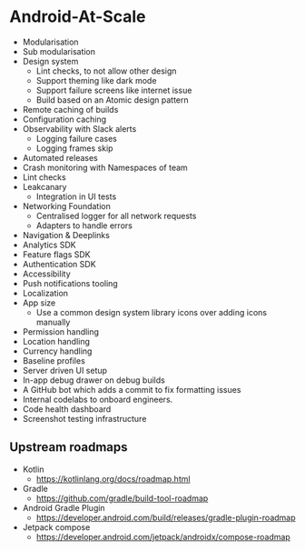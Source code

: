 # Android-At-Scale

- Modularisation
- Sub modularisation
- Design system
  - Lint checks, to not allow other design
  - Support theming like dark mode
  - Support failure screens like internet issue
  - Build based on an Atomic design pattern 
- Remote caching of builds
- Configuration caching
- Observability with Slack alerts
  - Logging failure cases
  - Logging frames skip
- Automated releases
- Crash monitoring with Namespaces of team
- Lint checks
- Leakcanary
  - Integration in UI tests
- Networking Foundation
  - Centralised logger for all network requests 
  - Adapters to handle errors
- Navigation & Deeplinks
- Analytics SDK
- Feature flags SDK
- Authentication SDK
- Accessibility
- Push notifications tooling
- Localization
- App size
  - Use a common design system library icons over adding icons manually
- Permission handling
- Location handling
- Currency handling
- Baseline profiles
- Server driven UI setup
- In-app debug drawer on debug builds
- A GitHub bot which adds a commit to fix formatting issues
- Internal codelabs to onboard engineers. 
- Code health dashboard
- Screenshot testing infrastructure


## Upstream roadmaps

- Kotlin
  - https://kotlinlang.org/docs/roadmap.html
- Gradle
  - https://github.com/gradle/build-tool-roadmap 
- Android Gradle Plugin
  - https://developer.android.com/build/releases/gradle-plugin-roadmap
- Jetpack compose
  - https://developer.android.com/jetpack/androidx/compose-roadmap
